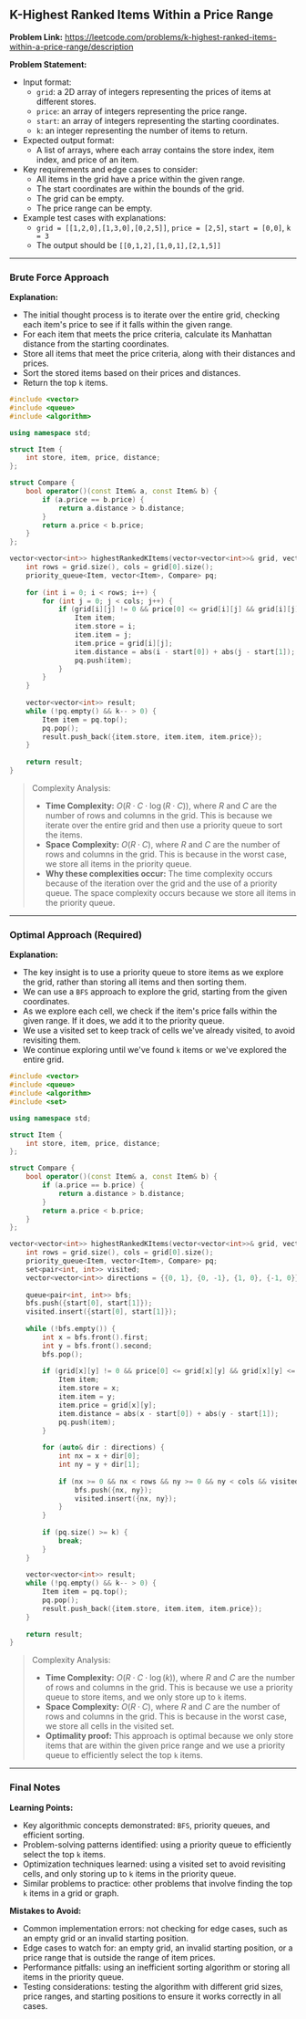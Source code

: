 ## K-Highest Ranked Items Within a Price Range
**Problem Link:** https://leetcode.com/problems/k-highest-ranked-items-within-a-price-range/description

**Problem Statement:**
- Input format: 
  - `grid`: a 2D array of integers representing the prices of items at different stores.
  - `price`: an array of integers representing the price range.
  - `start`: an array of integers representing the starting coordinates.
  - `k`: an integer representing the number of items to return.
- Expected output format: 
  - A list of arrays, where each array contains the store index, item index, and price of an item.
- Key requirements and edge cases to consider:
  - All items in the grid have a price within the given range.
  - The start coordinates are within the bounds of the grid.
  - The grid can be empty.
  - The price range can be empty.
- Example test cases with explanations:
  - `grid = [[1,2,0],[1,3,0],[0,2,5]]`, `price = [2,5]`, `start = [0,0]`, `k = 3`
  - The output should be `[[0,1,2],[1,0,1],[2,1,5]]`

---

### Brute Force Approach
**Explanation:**
- The initial thought process is to iterate over the entire grid, checking each item's price to see if it falls within the given range.
- For each item that meets the price criteria, calculate its Manhattan distance from the starting coordinates.
- Store all items that meet the price criteria, along with their distances and prices.
- Sort the stored items based on their prices and distances.
- Return the top `k` items.

```cpp
#include <vector>
#include <queue>
#include <algorithm>

using namespace std;

struct Item {
    int store, item, price, distance;
};

struct Compare {
    bool operator()(const Item& a, const Item& b) {
        if (a.price == b.price) {
            return a.distance > b.distance;
        }
        return a.price < b.price;
    }
};

vector<vector<int>> highestRankedKItems(vector<vector<int>>& grid, vector<int>& price, vector<int>& start, int k) {
    int rows = grid.size(), cols = grid[0].size();
    priority_queue<Item, vector<Item>, Compare> pq;
    
    for (int i = 0; i < rows; i++) {
        for (int j = 0; j < cols; j++) {
            if (grid[i][j] != 0 && price[0] <= grid[i][j] && grid[i][j] <= price[1]) {
                Item item;
                item.store = i;
                item.item = j;
                item.price = grid[i][j];
                item.distance = abs(i - start[0]) + abs(j - start[1]);
                pq.push(item);
            }
        }
    }
    
    vector<vector<int>> result;
    while (!pq.empty() && k-- > 0) {
        Item item = pq.top();
        pq.pop();
        result.push_back({item.store, item.item, item.price});
    }
    
    return result;
}
```

> Complexity Analysis:
> - **Time Complexity:** $O(R \cdot C \cdot \log(R \cdot C))$, where $R$ and $C$ are the number of rows and columns in the grid. This is because we iterate over the entire grid and then use a priority queue to sort the items.
> - **Space Complexity:** $O(R \cdot C)$, where $R$ and $C$ are the number of rows and columns in the grid. This is because in the worst case, we store all items in the priority queue.
> - **Why these complexities occur:** The time complexity occurs because of the iteration over the grid and the use of a priority queue. The space complexity occurs because we store all items in the priority queue.

---

### Optimal Approach (Required)
**Explanation:**
- The key insight is to use a priority queue to store items as we explore the grid, rather than storing all items and then sorting them.
- We can use a `BFS` approach to explore the grid, starting from the given coordinates.
- As we explore each cell, we check if the item's price falls within the given range. If it does, we add it to the priority queue.
- We use a visited set to keep track of cells we've already visited, to avoid revisiting them.
- We continue exploring until we've found `k` items or we've explored the entire grid.

```cpp
#include <vector>
#include <queue>
#include <algorithm>
#include <set>

using namespace std;

struct Item {
    int store, item, price, distance;
};

struct Compare {
    bool operator()(const Item& a, const Item& b) {
        if (a.price == b.price) {
            return a.distance > b.distance;
        }
        return a.price < b.price;
    }
};

vector<vector<int>> highestRankedKItems(vector<vector<int>>& grid, vector<int>& price, vector<int>& start, int k) {
    int rows = grid.size(), cols = grid[0].size();
    priority_queue<Item, vector<Item>, Compare> pq;
    set<pair<int, int>> visited;
    vector<vector<int>> directions = {{0, 1}, {0, -1}, {1, 0}, {-1, 0}};
    
    queue<pair<int, int>> bfs;
    bfs.push({start[0], start[1]});
    visited.insert({start[0], start[1]});
    
    while (!bfs.empty()) {
        int x = bfs.front().first;
        int y = bfs.front().second;
        bfs.pop();
        
        if (grid[x][y] != 0 && price[0] <= grid[x][y] && grid[x][y] <= price[1]) {
            Item item;
            item.store = x;
            item.item = y;
            item.price = grid[x][y];
            item.distance = abs(x - start[0]) + abs(y - start[1]);
            pq.push(item);
        }
        
        for (auto& dir : directions) {
            int nx = x + dir[0];
            int ny = y + dir[1];
            
            if (nx >= 0 && nx < rows && ny >= 0 && ny < cols && visited.find({nx, ny}) == visited.end()) {
                bfs.push({nx, ny});
                visited.insert({nx, ny});
            }
        }
        
        if (pq.size() >= k) {
            break;
        }
    }
    
    vector<vector<int>> result;
    while (!pq.empty() && k-- > 0) {
        Item item = pq.top();
        pq.pop();
        result.push_back({item.store, item.item, item.price});
    }
    
    return result;
}
```

> Complexity Analysis:
> - **Time Complexity:** $O(R \cdot C \cdot \log(k))$, where $R$ and $C$ are the number of rows and columns in the grid. This is because we use a priority queue to store items, and we only store up to `k` items.
> - **Space Complexity:** $O(R \cdot C)$, where $R$ and $C$ are the number of rows and columns in the grid. This is because in the worst case, we store all cells in the visited set.
> - **Optimality proof:** This approach is optimal because we only store items that are within the given price range and we use a priority queue to efficiently select the top `k` items.

---

### Final Notes

**Learning Points:**
- Key algorithmic concepts demonstrated: `BFS`, priority queues, and efficient sorting.
- Problem-solving patterns identified: using a priority queue to efficiently select the top `k` items.
- Optimization techniques learned: using a visited set to avoid revisiting cells, and only storing up to `k` items in the priority queue.
- Similar problems to practice: other problems that involve finding the top `k` items in a grid or graph.

**Mistakes to Avoid:**
- Common implementation errors: not checking for edge cases, such as an empty grid or an invalid starting position.
- Edge cases to watch for: an empty grid, an invalid starting position, or a price range that is outside the range of item prices.
- Performance pitfalls: using an inefficient sorting algorithm or storing all items in the priority queue.
- Testing considerations: testing the algorithm with different grid sizes, price ranges, and starting positions to ensure it works correctly in all cases.